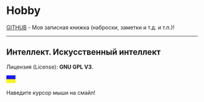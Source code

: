 # Hobby
[GITHUB](https://github.com) - Моя записная книжка (наброски, заметки и т.д. и т.п.)!

<hr>

## Интеллект. Искусственный интеллект

Лицензия (License): **GNU GPL V3**.

![](https://github.com/drilnet/Intelligence/blob/master/UA.png)

Наведите курсор мыши на смайл!


![]()
